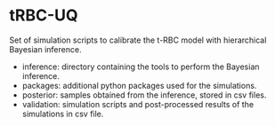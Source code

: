 # tRBC-UQ

Set of simulation scripts to calibrate the t-RBC model with hierarchical Bayesian inference.

- inference: directory containing the tools to perform the Bayesian inference.
- packages: additional python packages used for the simulations.
- posterior: samples obtained from the inference, stored in csv files.
- validation: simulation scripts and post-processed results of the simulations in csv file.
